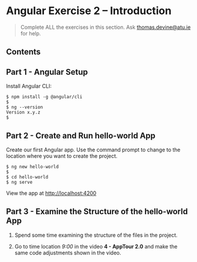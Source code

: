 # Angular Exercise 2 – Introduction

> Complete ALL the exercises in this section. Ask thomas.devine@atu.ie for help.

## Contents


## Part 1 - Angular Setup

Install Angular CLI:

```
$ npm install -g @angular/cli
$
$ ng --version
Version x.y.z
$
```


## Part 2 - Create and Run hello-world App

Create our first Angular app.  Use the command prompt to change to the location where you want to create the project.

```
$ ng new hello-world
$
$ cd hello-world
$ ng serve

```

View the app at [http://localhost:4200](http://localhost:4200)


## Part 3 - Examine the Structure of the hello-world App

1.  Spend some time examining the structure of the files in the project.

1.  Go to time location *9:00* in the video **4 - AppTour 2.0** and make the same code adjustments shown in the video.



